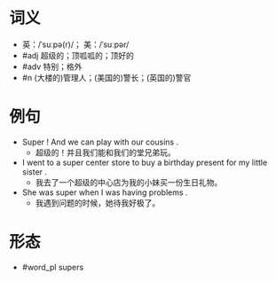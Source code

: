 # 词义
- 英：/ˈsuːpə(r)/； 美：/ˈsuːpər/
- #adj 超级的；顶呱呱的；顶好的
- #adv 特别；格外
- #n (大楼的)管理人；(美国的)警长；(英国的)警官
# 例句
- Super ! And we can play with our cousins .
	- 超级的！并且我们能和我们的堂兄弟玩。
- I went to a super center store to buy a birthday present for my little sister .
	- 我去了一个超级的中心店为我的小妹买一份生日礼物。
- She was super when I was having problems .
	- 我遇到问题的时候，她待我好极了。
# 形态
- #word_pl supers
